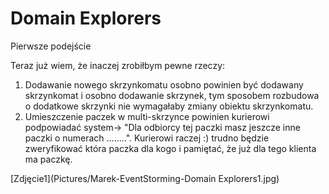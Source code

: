 # Domain Explorers
Pierwsze podejście

Teraz już wiem, że inaczej zrobiłbym pewne rzeczy:
1. Dodawanie nowego skrzynkomatu osobno powinien być dodawany skrzynkomat i osobno dodawanie skrzynek, tym sposobem rozbudowa o dodatkowe skrzynki nie wymagałaby zmiany obiektu skrzynkomatu.
2. Umieszczenie paczek w multi-skrzynce powinien kurierowi podpowiadać system-> "Dla odbiorcy tej paczki masz jeszcze inne paczki o numerach ........". Kurierowi raczej :) trudno będzie zweryfikować która paczka dla kogo i pamiętać, że już dla tego klienta ma paczkę.

[Zdjęcie1](Pictures/Marek-EventStorming-Domain Explorers1.jpg)
